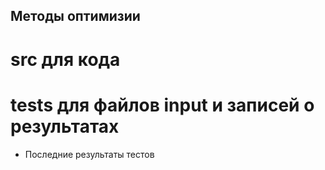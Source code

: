 ## Методы оптимизии
# src для кода 
# tests для файлов input и записей о результатах
- Последние результаты тестов
